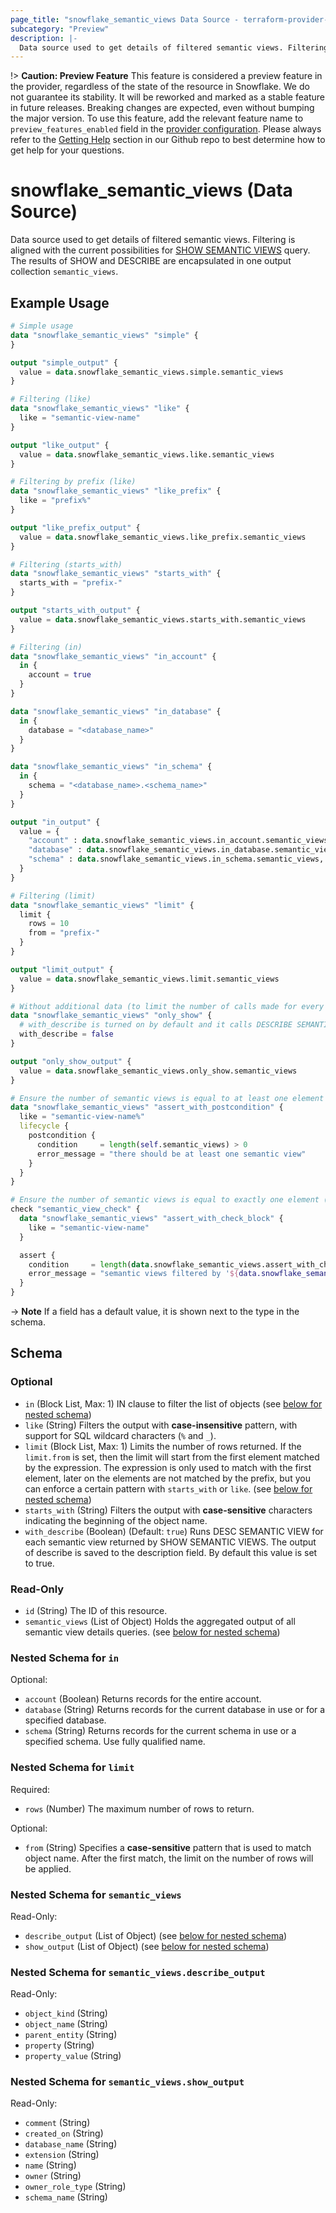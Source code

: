 ```yaml
---
page_title: "snowflake_semantic_views Data Source - terraform-provider-snowflake"
subcategory: "Preview"
description: |-
  Data source used to get details of filtered semantic views. Filtering is aligned with the current possibilities for SHOW SEMANTIC VIEWS https://docs.snowflake.com/en/sql-reference/sql/show-semantic-views query. The results of SHOW and DESCRIBE are encapsulated in one output collection semantic_views.
---
```


!> **Caution: Preview Feature** This feature is considered a preview feature in the provider, regardless of the state of the resource in Snowflake. We do not guarantee its stability. It will be reworked and marked as a stable feature in future releases. Breaking changes are expected, even without bumping the major version. To use this feature, add the relevant feature name to `preview_features_enabled` field in the [provider configuration](https://registry.terraform.io/providers/snowflakedb/snowflake/latest/docs#schema). Please always refer to the [Getting Help](https://github.com/snowflakedb/terraform-provider-snowflake?tab=readme-ov-file#getting-help) section in our Github repo to best determine how to get help for your questions.

# snowflake_semantic_views (Data Source)

Data source used to get details of filtered semantic views. Filtering is aligned with the current possibilities for [SHOW SEMANTIC VIEWS](https://docs.snowflake.com/en/sql-reference/sql/show-semantic-views) query. The results of SHOW and DESCRIBE are encapsulated in one output collection `semantic_views`.

## Example Usage

```terraform
# Simple usage
data "snowflake_semantic_views" "simple" {
}

output "simple_output" {
  value = data.snowflake_semantic_views.simple.semantic_views
}

# Filtering (like)
data "snowflake_semantic_views" "like" {
  like = "semantic-view-name"
}

output "like_output" {
  value = data.snowflake_semantic_views.like.semantic_views
}

# Filtering by prefix (like)
data "snowflake_semantic_views" "like_prefix" {
  like = "prefix%"
}

output "like_prefix_output" {
  value = data.snowflake_semantic_views.like_prefix.semantic_views
}

# Filtering (starts_with)
data "snowflake_semantic_views" "starts_with" {
  starts_with = "prefix-"
}

output "starts_with_output" {
  value = data.snowflake_semantic_views.starts_with.semantic_views
}

# Filtering (in)
data "snowflake_semantic_views" "in_account" {
  in {
    account = true
  }
}

data "snowflake_semantic_views" "in_database" {
  in {
    database = "<database_name>"
  }
}

data "snowflake_semantic_views" "in_schema" {
  in {
    schema = "<database_name>.<schema_name>"
  }
}

output "in_output" {
  value = {
    "account" : data.snowflake_semantic_views.in_account.semantic_views,
    "database" : data.snowflake_semantic_views.in_database.semantic_views,
    "schema" : data.snowflake_semantic_views.in_schema.semantic_views,
  }
}

# Filtering (limit)
data "snowflake_semantic_views" "limit" {
  limit {
    rows = 10
    from = "prefix-"
  }
}

output "limit_output" {
  value = data.snowflake_semantic_views.limit.semantic_views
}

# Without additional data (to limit the number of calls made for every found semantic view)
data "snowflake_semantic_views" "only_show" {
  # with_describe is turned on by default and it calls DESCRIBE SEMANTIC VIEW for every semantic view found and attaches its output to semantic_views.*.describe_output field
  with_describe = false
}

output "only_show_output" {
  value = data.snowflake_semantic_views.only_show.semantic_views
}

# Ensure the number of semantic views is equal to at least one element (with the use of postcondition)
data "snowflake_semantic_views" "assert_with_postcondition" {
  like = "semantic-view-name%"
  lifecycle {
    postcondition {
      condition     = length(self.semantic_views) > 0
      error_message = "there should be at least one semantic view"
    }
  }
}

# Ensure the number of semantic views is equal to exactly one element (with the use of check block)
check "semantic_view_check" {
  data "snowflake_semantic_views" "assert_with_check_block" {
    like = "semantic-view-name"
  }

  assert {
    condition     = length(data.snowflake_semantic_views.assert_with_check_block.semantic_views) == 1
    error_message = "semantic views filtered by '${data.snowflake_semantic_views.assert_with_check_block.like}' returned ${length(data.snowflake_semantic_views.assert_with_check_block.semantic_views)} semantic views where one was expected"
  }
}
```

-> **Note** If a field has a default value, it is shown next to the type in the schema.

<!-- schema generated by tfplugindocs -->
## Schema

### Optional

- `in` (Block List, Max: 1) IN clause to filter the list of objects (see [below for nested schema](#nestedblock--in))
- `like` (String) Filters the output with **case-insensitive** pattern, with support for SQL wildcard characters (`%` and `_`).
- `limit` (Block List, Max: 1) Limits the number of rows returned. If the `limit.from` is set, then the limit will start from the first element matched by the expression. The expression is only used to match with the first element, later on the elements are not matched by the prefix, but you can enforce a certain pattern with `starts_with` or `like`. (see [below for nested schema](#nestedblock--limit))
- `starts_with` (String) Filters the output with **case-sensitive** characters indicating the beginning of the object name.
- `with_describe` (Boolean) (Default: `true`) Runs DESC SEMANTIC VIEW for each semantic view returned by SHOW SEMANTIC VIEWS. The output of describe is saved to the description field. By default this value is set to true.

### Read-Only

- `id` (String) The ID of this resource.
- `semantic_views` (List of Object) Holds the aggregated output of all semantic view details queries. (see [below for nested schema](#nestedatt--semantic_views))

<a id="nestedblock--in"></a>
### Nested Schema for `in`

Optional:

- `account` (Boolean) Returns records for the entire account.
- `database` (String) Returns records for the current database in use or for a specified database.
- `schema` (String) Returns records for the current schema in use or a specified schema. Use fully qualified name.


<a id="nestedblock--limit"></a>
### Nested Schema for `limit`

Required:

- `rows` (Number) The maximum number of rows to return.

Optional:

- `from` (String) Specifies a **case-sensitive** pattern that is used to match object name. After the first match, the limit on the number of rows will be applied.


<a id="nestedatt--semantic_views"></a>
### Nested Schema for `semantic_views`

Read-Only:

- `describe_output` (List of Object) (see [below for nested schema](#nestedobjatt--semantic_views--describe_output))
- `show_output` (List of Object) (see [below for nested schema](#nestedobjatt--semantic_views--show_output))

<a id="nestedobjatt--semantic_views--describe_output"></a>
### Nested Schema for `semantic_views.describe_output`

Read-Only:

- `object_kind` (String)
- `object_name` (String)
- `parent_entity` (String)
- `property` (String)
- `property_value` (String)


<a id="nestedobjatt--semantic_views--show_output"></a>
### Nested Schema for `semantic_views.show_output`

Read-Only:

- `comment` (String)
- `created_on` (String)
- `database_name` (String)
- `extension` (String)
- `name` (String)
- `owner` (String)
- `owner_role_type` (String)
- `schema_name` (String)
